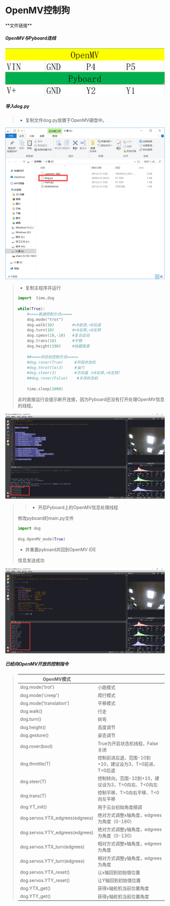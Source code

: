 # OpenMV控制狗

\*\*文件链接**

##### OpenMV与Pyboard连线

![](/pic/ch4/4.4.4/1.png) 

##### 导入dog.py

>* 复制文件dog.py放置于OpenMV硬盘中。

![](/pic/ch4/4.4.4/2.png) 

>* 复制主程序并运行
>
> ```python
> import  time,dog
> 
> while(True):
>     #====普通控制方式=====
>     dog.mode("trot")
>     dog.walk(10)        #>0前进,<0后退
>     dog.turn(10)        #>0右转,<0左转
>     dog.cpmov(10,-10)   #复合运动
>     dog.trans(10)       #平移
>     dog.height(190)     #抬腿高度
> 
>     ##====状态机控制方式=====
>     #dog.rover(True)     #开启状态机
>     #dog.throttle(3)     #油门
>     #dog.steer(3)        #方向盘（>0右转,<0左转）
>     ##dog.rover(False)    #关闭状态机
> 
>     time.sleep(1000)
> ```
>
> 此时直接运行会提示断开连接，因为Pyboard还没有打开处理OpenMV信息的线程。

![](/pic/ch4/4.4.4/3.png) 

>>* 开启Pyboard上的OpenMV信息处理线程
>
>   修改pyboard的main.py文件
>
> ```python
> import dog
> 
> dog.OpenMV_mode(True)
> ```
>
>* 并重置pyboard并回到OpenMV IDE
>
>  信息发送成功
>

![](/pic/ch4/4.4.4/4.png) 

##### 已经向OpenMV开放的控制指令

>| OpenMV模式                      |                                                         |
>| ------------------------------- | ------------------------------------------------------- |
>| dog.mode('trot')                | 小跑模式                                                |
>| dog.mode('creep')               | 爬行模式                                                |
>| dog.mode('translation')         | 平移模式                                                |
>| dog.walk()                      | 行走                                                    |
>| dog.turn()                      | 转弯                                                    |
>| dog.height()                    | 高度调节                                                |
>| dog.gesture()                   | 姿态调节                                                |
>| dog.rover(bool)                 | True为开启状态机线程，False关闭                         |
>| dog.throttle(T)                 | 控制前进后退，范围-10到+10，建议设为3，T>0前进、T<0后退 |
>| dog.steer(T)                    | 控制转向，范围-10到+10，建议设为3，T>0向右、T<0向左     |
>| dog.trans(T)                    | 控制平移，T>0向右平移、T<0向左平移                      |
>| dog.YT_init()                   | 用于云台初始角度细调                                    |
>| dog.servos.YTX_edgrees(edgrees) | 绝对方式调整x轴角度，edgrees为角度（0-180）             |
>| dog.servos.YTY_edgrees(edgrees) | 绝对方式调整y轴角度，edgrees为角度（0-130）             |
>| dog.servos.YTX_turn(edgrees)    | 相对方式调整x轴角度，edgrees为角度                      |
>| dog.servos.YTY_turn(edgrees)    | 相对方式调整y轴角度，edgrees为角度                      |
>| dog.servos.YTX_reset()          | 让x轴回到初始值位置                                     |
>| dog.servos.YTY_reset()          | 让Y轴回到初始值位置                                     |
>| dog.YTX_get()                   | 获得x轴舵机当前位置角度                                 |
>| dog.YTY_get()                   | 获得y轴舵机当前位置角度                                 |
